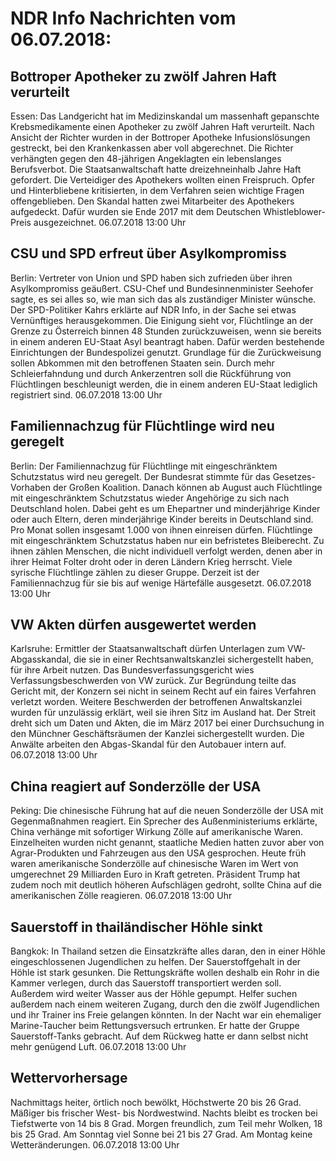 # NDR Info Nachrichten vom 06.07.2018:


## Bottroper Apotheker zu zwölf Jahren Haft verurteilt
Essen:   Das Landgericht hat im Medizinskandal um massenhaft gepanschte Krebsmedikamente einen Apotheker zu zwölf Jahren Haft verurteilt. Nach Ansicht der Richter wurden in der Bottroper Apotheke Infusionslösungen gestreckt, bei den Krankenkassen aber voll abgerechnet. Die Richter verhängten gegen den 48-jährigen Angeklagten ein lebenslanges Berufsverbot. Die Staatsanwaltschaft hatte dreizehneinhalb Jahre Haft gefordert. Die Verteidiger des Apothekers wollten einen Freispruch. Opfer und Hinterbliebene kritisierten, in dem Verfahren seien wichtige Fragen offengeblieben. Den Skandal hatten zwei Mitarbeiter des Apothekers aufgedeckt. Dafür wurden sie Ende 2017 mit dem Deutschen Whistleblower-Preis ausgezeichnet. 06.07.2018 13:00 Uhr 

## CSU und SPD erfreut über Asylkompromiss
Berlin: Vertreter von Union und SPD haben sich zufrieden über ihren Asylkompromiss geäußert. CSU-Chef und Bundesinnenminister Seehofer sagte, es sei alles so, wie man sich das als zuständiger Minister wünsche. Der SPD-Politiker Kahrs erklärte auf NDR Info, in der Sache sei etwas Vernünftiges herausgekommen. Die Einigung sieht vor, Flüchtlinge an der Grenze zu Österreich binnen 48 Stunden zurückzuweisen, wenn sie bereits in einem anderen EU-Staat Asyl beantragt haben. Dafür werden bestehende Einrichtungen der Bundespolizei genutzt. Grundlage für die Zurückweisung sollen Abkommen mit den betroffenen Staaten sein. Durch mehr Schleierfahndung und durch Ankerzentren soll die Rückführung von Flüchtlingen beschleunigt werden, die in einem anderen EU-Staat lediglich registriert sind. 06.07.2018 13:00 Uhr 

## Familiennachzug für Flüchtlinge wird neu geregelt
Berlin: Der Familiennachzug für Flüchtlinge mit eingeschränktem Schutzstatus wird neu geregelt. Der Bundesrat stimmte für das Gesetzes-Vorhaben der Großen Koalition. Danach können ab August auch Flüchtlinge mit eingeschränktem Schutzstatus wieder Angehörige zu sich nach Deutschland holen. Dabei geht es um Ehepartner und minderjährige Kinder oder auch Eltern, deren minderjährige Kinder bereits in Deutschland sind. Pro Monat sollen insgesamt 1.000 von ihnen einreisen dürfen. Flüchtlinge mit eingeschränktem Schutzstatus haben nur ein befristetes Bleiberecht. Zu ihnen zählen Menschen, die nicht individuell verfolgt werden, denen aber in ihrer Heimat Folter droht oder in deren Ländern Krieg herrscht. Viele syrische Flüchtlinge zählen zu dieser Gruppe. Derzeit ist der Familiennachzug für sie bis auf wenige Härtefälle ausgesetzt. 06.07.2018 13:00 Uhr 

## VW Akten dürfen ausgewertet werden
Karlsruhe:		Ermittler der Staatsanwaltschaft dürfen Unterlagen zum VW-Abgasskandal, die sie in einer Rechtsanwaltskanzlei sichergestellt haben, für ihre Arbeit nutzen. Das Bundesverfassungsgericht wies Verfassungsbeschwerden von VW zurück. Zur Begründung teilte das Gericht mit, der Konzern sei nicht in seinem Recht auf ein faires Verfahren verletzt worden. Weitere Beschwerden der betroffenen Anwaltskanzlei wurden für unzulässig erklärt, weil sie ihren Sitz im Ausland hat. Der Streit dreht sich um Daten und Akten, die im März 2017 bei einer Durchsuchung in den Münchner Geschäftsräumen der Kanzlei sichergestellt wurden. Die Anwälte arbeiten den Abgas-Skandal für den Autobauer intern auf. 06.07.2018 13:00 Uhr 

## China reagiert auf Sonderzölle der USA
Peking:	Die chinesische Führung hat auf die neuen Sonderzölle der USA mit Gegenmaßnahmen reagiert. Ein Sprecher des Außenministeriums erklärte, China verhänge mit sofortiger Wirkung Zölle auf amerikanische Waren. Einzelheiten wurden nicht genannt, staatliche Medien hatten zuvor aber von Agrar-Produkten und Fahrzeugen aus den USA gesprochen. Heute früh waren amerikanische Sonderzölle auf chinesische Waren im Wert von umgerechnet 29 Milliarden Euro in Kraft getreten. Präsident Trump hat zudem noch mit deutlich höheren Aufschlägen gedroht, sollte China auf die amerikanischen Zölle reagieren. 06.07.2018 13:00 Uhr 

## Sauerstoff in thailändischer Höhle sinkt
Bangkok: In Thailand setzen die Einsatzkräfte alles daran, den in einer Höhle eingeschlossenen Jugendlichen zu helfen. Der Sauerstoffgehalt in der Höhle ist stark gesunken. Die Rettungskräfte wollen deshalb ein Rohr in die Kammer verlegen, durch das Sauerstoff transportiert werden soll. Außerdem wird weiter Wasser aus der Höhle gepumpt. Helfer suchen außerdem nach einem weiteren Zugang, durch den die zwölf Jugendlichen und ihr Trainer ins Freie gelangen könnten. In der Nacht war ein ehemaliger Marine-Taucher beim Rettungsversuch ertrunken. Er hatte der Gruppe Sauerstoff-Tanks gebracht. Auf dem Rückweg hatte er dann selbst nicht mehr genügend Luft. 06.07.2018 13:00 Uhr 

## Wettervorhersage
Nachmittags heiter, örtlich noch bewölkt, Höchstwerte 20 bis 26 Grad. Mäßiger bis frischer West- bis Nordwestwind. Nachts bleibt es trocken bei Tiefstwerte von 14 bis 8 Grad. Morgen freundlich, zum Teil mehr Wolken, 18 bis 25 Grad. Am Sonntag viel Sonne bei  21 bis 27 Grad. Am Montag keine Wetteränderungen. 06.07.2018 13:00 Uhr 
